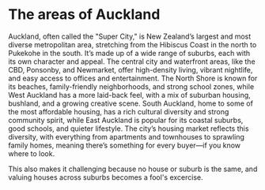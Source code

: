 # The areas of Auckland

Auckland, often called the "Super City," is New Zealand’s largest and most diverse metropolitan area, stretching from the Hibiscus Coast in the north to Pukekohe in the south. It’s made up of a wide range of suburbs, each with its own character and appeal. The central city and waterfront areas, like the CBD, Ponsonby, and Newmarket, offer high-density living, vibrant nightlife, and easy access to offices and entertainment. The North Shore is known for its beaches, family-friendly neighborhoods, and strong school zones, while West Auckland has a more laid-back feel, with a mix of suburban housing, bushland, and a growing creative scene. South Auckland, home to some of the most affordable housing, has a rich cultural diversity and strong community spirit, while East Auckland is popular for its coastal suburbs, good schools, and quieter lifestyle. The city’s housing market reflects this diversity, with everything from apartments and townhouses to sprawling family homes, meaning there’s something for every buyer—if you know where to look.

This also makes it challenging because no house or suburb is the same, and valuing houses across suburbs becomes a fool's excercise.&#x20;

